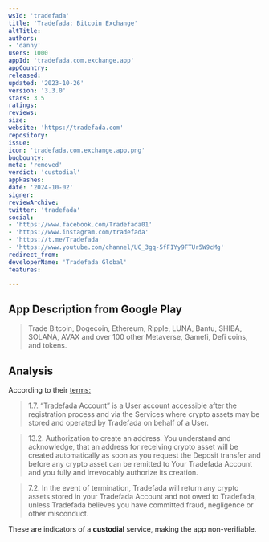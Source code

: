 ```yaml
---
wsId: 'tradefada'
title: 'Tradefada: Bitcoin Exchange'
altTitle: 
authors:
- 'danny'
users: 1000
appId: 'tradefada.com.exchange.app'
appCountry: 
released: 
updated: '2023-10-26'
version: '3.3.0'
stars: 3.5
ratings: 
reviews: 
size: 
website: 'https://tradefada.com'
repository: 
issue: 
icon: 'tradefada.com.exchange.app.png'
bugbounty: 
meta: 'removed'
verdict: 'custodial'
appHashes: 
date: '2024-10-02'
signer: 
reviewArchive: 
twitter: 'tradefada'
social:
- 'https://www.facebook.com/Tradefada01'
- 'https://www.instagram.com/tradefada'
- 'https://t.me/Tradefada'
- 'https://www.youtube.com/channel/UC_3gq-5fF1Yy9FTUr5W9cMg'
redirect_from: 
developerName: 'Tradefada Global'
features: 

---
```


## App Description from Google Play

> Trade Bitcoin, Dogecoin, Ethereum, Ripple, LUNA, Bantu, SHIBA, SOLANA, AVAX and over 100 other Metaverse, Gamefi, Defi coins, and tokens.

## Analysis

According to their [terms:](https://exchange.tradefada.com/terms-of-use)

> 1.7. “Tradefada Account” is a User account accessible after the registration process and via the Services where crypto assets may be stored and operated by Tradefada on behalf of a User.

> 13.2. Authorization to create an address. You understand and acknowledge, that an address for receiving crypto asset will be created automatically as soon as you request the Deposit transfer and before any crypto asset can be remitted to Your Tradefada Account and you fully and irrevocably authorize its creation.

> 7.2. In the event of termination, Tradefada will return any crypto assets stored in your Tradefada Account and not owed to Tradefada, unless Tradefada believes you have committed fraud, negligence or other misconduct.

These are indicators of a **custodial** service, making the app non-verifiable.
